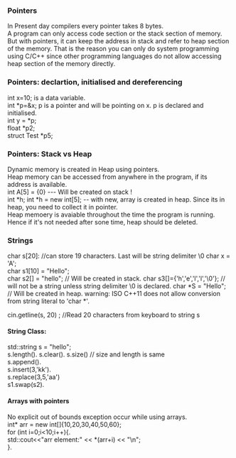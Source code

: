 
### Pointers
In Present day compilers every pointer takes 8 bytes.   
A program can only access code section or the stack section of memory. But with pointers, it can keep the address in stack and refer to heap section of the memory. That is the reason you can only do system programming using C/C++ since other programming languages do not allow accessing heap section of the memory directly.

### Pointers: declartion, initialised and dereferencing
int x=10; is a data variable.   
int *p=&x; p is a pointer and will be pointing on x. p is declared and initialised.   
int y = *p;    
float *p2;    
struct Test *p5;   

### Pointers: Stack vs Heap
Dynamic memory is created in Heap using pointers.   
Heap memory can be accessed from anywhere in the program, if its address is available.   
int A[5] = {0} --- Will be created on stack !   
int *h;
int *h = new int[5]; -- with new, array is created in heap. Since its in heap, you need to collect it in pointer.   
Heap memoery is avaiable throughout the time the program is running. Hence if it's not needed after sone time, heap should be deleted.

### Strings
char s[20]: //can store 19 characters. Last will be string delimiter \0
char x = 'A';  
char s1[10] = "Hello";  
char s2[] = "hello";   // Will be created in stack. 
char s3[]={'h','e','l','l','\0'}; // will not be a string unless string delimiter \0 is declared. 
char *S = "Hello";  // Will be created in heap. warning: ISO C++11 does not allow conversion from string literal to 'char *'.   

cin.getline(s, 20) ; //Read 20 characters from keyboard to string s
#### String Class:
std::string s = "hello";    
s.length(). 
s.clear(). 
s.size() // size and length is same  
s.append().   
s.insert(3,'kk').   
s.replace(3,5,'aa')    
s1.swap(s2). 
  
#### Arrays with pointers
No explicit out of bounds exception occur while using arrays.    
int* arr = new int[]{10,20,30,40,50,60};    
for (int i=0;i<10;i++){.  
   std::cout<<"arr element:" << *(arr+i)  <<  "\n";   
 }.  
